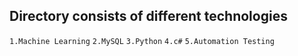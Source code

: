 ## Directory consists of  different technologies 
`1.Machine Learning`
`2.MySQL`
`3.Python`
`4.c#`
`5.Automation Testing`
